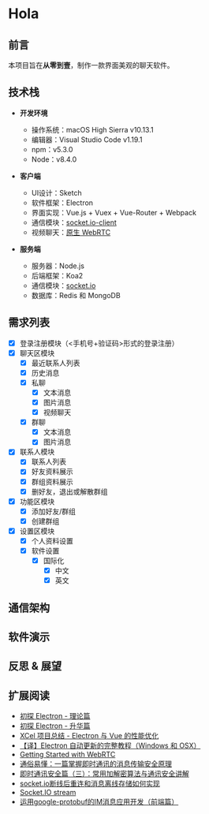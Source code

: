 # Hola

## 前言

本项目旨在**从零到壹**，制作一款界面美观的聊天软件。

## 技术栈

* **开发环境**
	* 操作系统：macOS High Sierra v10.13.1
	* 编辑器：Visual Studio Code v1.19.1
	* npm：v5.3.0
	* Node：v8.4.0

* **客户端**
	* UI设计：Sketch
	* 软件框架：Electron
	* 界面实现：Vue.js + Vuex + Vue-Router + Webpack
	* 通信模块：[socket.io-client](https://github.com/socketio/socket.io-client)
	* 视频聊天：[原生 WebRTC](https://www.html5rocks.com/en/tutorials/webrtc/basics/)

* **服务端**
	* 服务器：Node.js
	* 后端框架：Koa2
	* 通信模块：[socket.io](https://github.com/socketio/socket.io) 
	* 数据库：Redis 和 MongoDB

## 需求列表

- [x] 登录注册模块（<手机号+验证码>形式的登录注册）
- [x] 聊天区模块
	- [x] 最近联系人列表
	- [x] 历史消息
	- [x] 私聊
		- [x] 文本消息
		- [x] 图片消息
		- [x] 视频聊天
	- [x] 群聊
		- [x] 文本消息
		- [x] 图片消息
- [x] 联系人模块
	- [x] 联系人列表
	- [x] 好友资料展示
	- [x] 群组资料展示
	- [x] 删好友，退出或解散群组
- [x] 功能区模块
	- [x] 添加好友/群组
	- [x] 创建群组
- [x] 设置区模块
	- [x] 个人资料设置
	- [x] 软件设置
		- [x] 国际化
			- [x] 中文
			- [x] 英文
	
## 通信架构

## 软件演示

## 反思 & 展望

## 扩展阅读

* [初探 Electron - 理论篇](http://jartto.wang/2018/01/03/first-exploration-electron/)
* [初探 Electron - 升华篇](http://jartto.wang/2018/01/04/first-exploration-electron-2/)
* [XCel 项目总结 - Electron 与 Vue 的性能优化](https://segmentfault.com/a/1190000007665162)
* [【译】Electron 自动更新的完整教程（Windows 和 OSX）](https://segmentfault.com/a/1190000007616641)
* [Getting Started with WebRTC](https://www.html5rocks.com/en/tutorials/webrtc/basics/)
* [通俗易懂：一篇掌握即时通讯的消息传输安全原理](http://www.52im.net/thread-970-1-1.html)
* [即时通讯安全篇（三）：常用加解密算法与通讯安全讲解](http://www.52im.net/thread-219-1-1.html)
* [socket.io断线后重连和消息离线存储如何实现](https://cnodejs.org/topic/57f0fe5ace6d47326a822dc0)
* [Socket.IO stream](https://www.npmjs.com/package/socket.io-stream)
* [运用google-protobuf的IM消息应用开发（前端篇）](http://www.cnblogs.com/1wen/p/6509253.html)